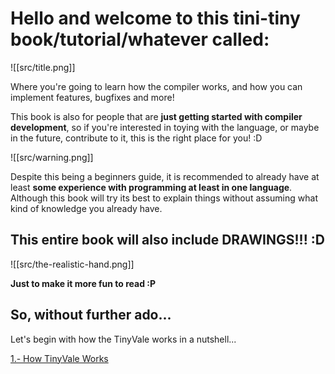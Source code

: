 # Hello and welcome to this tini-tiny book/tutorial/whatever called:

![[src/title.png]]

Where you're going to learn how the compiler works, and how you can implement features, bugfixes and more!

This book is also for people that are **just getting started with compiler development**, so if you're interested in toying with the language, or maybe in the future, contribute to it, this is the right place for you! :D

![[src/warning.png]]

Despite this being a beginners guide, it is recommended to already have at least **some experience with programming at least in one language**. Although this book will try its best to explain things without assuming what kind of knowledge you already have.

## This entire book will also include DRAWINGS!!! :D

![[src/the-realistic-hand.png]]

**Just to make it more fun to read :P**

## So, without further ado...

Let's begin with how the TinyVale works in a nutshell...

[1.- How TinyVale Works](1-How-TinyVale-Works)

